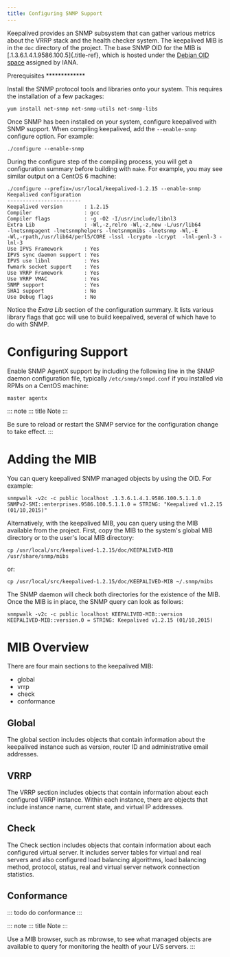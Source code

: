 ```yaml
---
title: Configuring SNMP Support
---
```


Keepalived provides an SNMP subsystem that can gather various metrics about the VRRP stack and the health checker system. The keepalived MIB is in the `doc` directory of the project. The base SNMP OID for the MIB is [.1.3.6.1.4.1.9586.100.5]{.title-ref}, which is hosted under the [Debian OID space](https://dsa.debian.org/iana/) assigned by IANA.

Prerequisites \*\*\*\*\*\*\*\*\*\*\*\*\*

Install the SNMP protocol tools and libraries onto your system. This requires the installation of a few packages:

```
yum install net-snmp net-snmp-utils net-snmp-libs
```

Once SNMP has been installed on your system, configure keepalived with SNMP support. When compiling keepalived, add the `--enable-snmp` configure option. For example:

```
./configure --enable-snmp
```

During the configure step of the compiling process, you will get a configuration summary before building with `make`. For example, you may see similar output on a CentOS 6 machine:

```
./configure --prefix=/usr/local/keepalived-1.2.15 --enable-snmp
Keepalived configuration
------------------------
Keepalived version       : 1.2.15
Compiler                 : gcc
Compiler flags           : -g -O2 -I/usr/include/libnl3
Extra Lib                : -Wl,-z,relro -Wl,-z,now -L/usr/lib64
-lnetsnmpagent -lnetsnmphelpers -lnetsnmpmibs -lnetsnmp -Wl,-E
-Wl,-rpath,/usr/lib64/perl5/CORE -lssl -lcrypto -lcrypt  -lnl-genl-3 -lnl-3
Use IPVS Framework       : Yes
IPVS sync daemon support : Yes
IPVS use libnl           : Yes
fwmark socket support    : Yes
Use VRRP Framework       : Yes
Use VRRP VMAC            : Yes
SNMP support             : Yes
SHA1 support             : No
Use Debug flags          : No
```

Notice the _Extra Lib_ section of the configuration summary. It lists various library flags that gcc will use to build keepalived, several of which have to do with SNMP.

# Configuring Support

Enable SNMP AgentX support by including the following line in the SNMP daemon configuration file, typically `/etc/snmp/snmpd.conf` if you installed via RPMs on a CentOS machine:

```
master agentx
```

::: note
::: title
Note
:::

Be sure to reload or restart the SNMP service for the configuration change to take effect.
:::

# Adding the MIB

You can query keepalived SNMP managed objects by using the OID. For example:

```
snmpwalk -v2c -c public localhost .1.3.6.1.4.1.9586.100.5.1.1.0
SNMPv2-SMI::enterprises.9586.100.5.1.1.0 = STRING: "Keepalived v1.2.15 (01/10,2015)"
```

Alternatively, with the keepalived MIB, you can query using the MIB available from the project. First, copy the MIB to the system\'s global MIB directory or to the user\'s local MIB directory:

```
cp /usr/local/src/keepalived-1.2.15/doc/KEEPALIVED-MIB /usr/share/snmp/mibs
```

or:

```
cp /usr/local/src/keepalived-1.2.15/doc/KEEPALIVED-MIB ~/.snmp/mibs
```

The SNMP daemon will check both directories for the existence of the MIB. Once the MIB is in place, the SNMP query can look as follows:

```
snmpwalk -v2c -c public localhost KEEPALIVED-MIB::version
KEEPALIVED-MIB::version.0 = STRING: Keepalived v1.2.15 (01/10,2015)
```

# MIB Overview

There are four main sections to the keepalived MIB:

- global
- vrrp
- check
- conformance

## Global

The global section includes objects that contain information about the keepalived instance such as version, router ID and administrative email addresses.

## VRRP

The VRRP section includes objects that contain information about each configured VRRP instance. Within each instance, there are objects that include instance name, current state, and virtual IP addresses.

## Check

The Check section includes objects that contain information about each configured virtual server. It includes server tables for virtual and real servers and also configured load balancing algorithms, load balancing method, protocol, status, real and virtual server network connection statistics.

## Conformance

::: todo
do conformance
:::

::: note
::: title
Note
:::

Use a MIB browser, such as mbrowse, to see what managed objects are available to query for monitoring the health of your LVS servers.
:::
